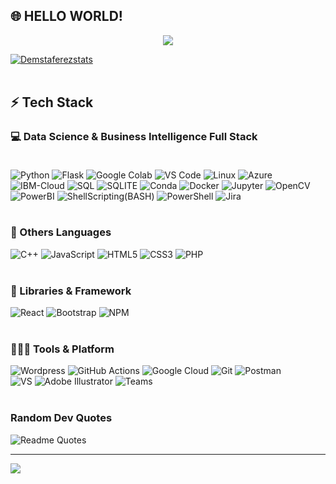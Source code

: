 ## 🌐 HELLO WORLD! 
<center> <img src="DSREADME.gif"></center> 

[![Demstaferezstats](https://github-readme-stats.vercel.app/api?username=Demstalferez&theme=dark)](https://github.com/Demstalferez) <br><br>

## ⚡ Tech Stack <br>

### 💻 Data Science & Business Intelligence Full Stack <br><br>

![Python](https://img.shields.io/badge/Python-14354C?style=for-the-badge&logo=python&logoColor=white)
![Flask](https://img.shields.io/badge/Flask-000000?style=for-the-badge&logo=flask&logoColor=white)
![Google Colab](https://img.shields.io/badge/Colab-F9AB00?style=for-the-badge&logo=googlecolab&color=525252)
![VS Code](https://img.shields.io/badge/Visual_Studio_Code-0078D4?style=for-the-badge&logo=visual%20studio%20code&logoColor=white)
![Linux](https://img.shields.io/badge/Ubuntu-E95420?style=for-the-badge&logo=ubuntu&logoColor=white)
![Azure](https://img.shields.io/badge/Azure_DevOps-0078D7?style=for-the-badge&logo=azure-devops&logoColor=white)
![IBM-Cloud](https://img.shields.io/badge/IBM%20Cloud-1261FE?style=for-the-badge&logo=IBM%20Cloud&logoColor=white)
![SQL](https://img.shields.io/badge/MySQL-005C84?style=for-the-badge&logo=mysql&logoColor=white)
![SQLITE](https://img.shields.io/badge/SQLite-07405E?style=for-the-badge&logo=sqlite&logoColor=white)
![Conda](https://img.shields.io/badge/conda-342B029.svg?&style=for-the-badge&logo=anaconda&logoColor=white)
![Docker](https://img.shields.io/badge/Docker-2CA5E0?style=for-the-badge&logo=docker&logoColor=white)
![Jupyter](https://img.shields.io/badge/Jupyter-F37626.svg?&style=for-the-badge&logo=Jupyter&logoColor=white)
![OpenCV](https://img.shields.io/badge/OpenCV-27338e?style=for-the-badge&logo=OpenCV&logoColor=white)
![PowerBI](https://img.shields.io/badge/PowerBI-F2C811?style=for-the-badge&logo=Power%20BI&logoColor=white)
![ShellScripting(BASH)](https://img.shields.io/badge/Shell_Script-121011?style=for-the-badge&logo=gnu-bash&logoColor=white)
![PowerShell](https://img.shields.io/badge/powershell-5391FE?style=for-the-badge&logo=powershell&logoColor=white)
![Jira](https://img.shields.io/badge/Jira-0052CC?style=for-the-badge&logo=Jira&logoColor=white) <br><br>

### 🚀 Others Languages <br>
![C++](https://img.shields.io/badge/C%2B%2B-00599C?style=for-the-badge&logo=c%2B%2B&logoColor=white)
![JavaScript](https://img.shields.io/badge/JavaScript-323330?style=for-the-badge&logo=javascript&logoColor=F7DF1E)
![HTML5](https://img.shields.io/badge/HTML5-E34F26?style=for-the-badge&logo=html5&logoColor=white)
![CSS3](https://img.shields.io/badge/CSS3-1572B6?style=for-the-badge&logo=css3&logoColor=white)
![PHP](https://img.shields.io/badge/PHP-777BB4?style=for-the-badge&logo=php&logoColor=white) <br><br>

### 🧩 Libraries & Framework <br>
![React](https://img.shields.io/badge/React-20232A?style=for-the-badge&logo=react&logoColor=61DAFB)
![Bootstrap](https://img.shields.io/badge/Bootstrap-563D7C?style=for-the-badge&logo=bootstrap&logoColor=white)
![NPM](https://img.shields.io/badge/npm-CB3837?style=for-the-badge&logo=npm&logoColor=white) <br><br>

### 🧑🏻‍💻 Tools & Platform <br>
![Wordpress](https://img.shields.io/badge/Wordpress-21759B?style=for-the-badge&logo=wordpress&logoColor=white)
![GitHub Actions](https://img.shields.io/badge/GitHub_Actions-2088FF?style=for-the-badge&logo=github-actions&logoColor=white)
![Google Cloud](https://img.shields.io/badge/Google_Cloud-4285F4?style=for-the-badge&logo=google-cloud&logoColor=white)
![Git](https://img.shields.io/badge/Git-F05032?style=for-the-badge&logo=git&logoColor=white)
![Postman](https://img.shields.io/badge/Postman-FF6C37?style=for-the-badge&logo=Postman&logoColor=white) <br>
![VS](https://img.shields.io/badge/Visual_Studio-5C2D91?style=for-the-badge&logo=visual%20studio&logoColor=white)
![Adobe Illustrator](https://img.shields.io/badge/Adobe%20Illustrator-FF9A00?style=for-the-badge&logo=adobe%20illustrator&logoColor=white)
![Teams](https://img.shields.io/badge/Microsoft_Teams-6264A7?style=for-the-badge&logo=microsoft-teams&logoColor=white) <br><br>

### Random Dev Quotes
![Readme Quotes](https://quotes-github-readme.vercel.app/api?type=horizontal&theme=dark)


---
[![](https://visitcount.itsvg.in/api?id=Demstalfer&icon=0&color=0)](https://visitcount.itsvg.in)
